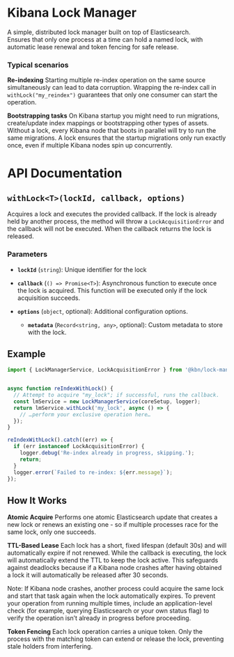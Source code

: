 # Kibana Lock Manager

A simple, distributed lock manager built on top of Elasticsearch.  
Ensures that only one process at a time can hold a named lock, with automatic lease renewal and token fencing for safe release.

### Typical scenarios

**Re-indexing**
Starting multiple re-index operation on the same source simultaneously can lead to data corruption. Wrapping the re-index call in `withLock("my_reindex")` guarantees that only one consumer can start the operation.

**Bootstrapping tasks**
On Kibana startup you might need to run migrations, create/update index mappings or bootstrapping other types of assets. Without a lock, every Kibana node that boots in parallel will try to run the same migrations. A lock ensures that the startup migrations only run exactly once, even if multiple Kibana nodes spin up concurrently.
  
# API Documentation

## `withLock<T>(lockId, callback, options)`

Acquires a lock and executes the provided callback. If the lock is already held by another process, the method will throw a `LockAcquisitionError` and the callback will not be executed. When the callback returns the lock is released.

### Parameters

- **`lockId`** (`string`): Unique identifier for the lock

- **`callback`** (`() => Promise<T>`): Asynchronous function to execute once the lock is acquired. This function will be executed only if the lock acquisition succeeds.

- **`options`** (`object`, optional): Additional configuration options.
  - **`metadata`** (`Record<string, any>`, optional): Custom metadata to store with the lock. 

## Example

```ts
import { LockManagerService, LockAcquisitionError } from '@kbn/lock-manager';


async function reIndexWithLock() {
  // Attempt to acquire "my_lock"; if successful, runs the callback.
  const lmService = new LockManagerService(coreSetup, logger);
  return lmService.withLock('my_lock', async () => {
    // …perform your exclusive operation here…
  });
}

reIndexWithLock().catch((err) => {
  if (err instanceof LockAcquisitionError) {
    logger.debug('Re-index already in progress, skipping.');
    return;
  }
  logger.error(`Failed to re-index: ${err.message}`);
});
```

## How It Works
**Atomic Acquire**
Performs one atomic Elasticsearch update that creates a new lock or renews an existing one - so if multiple processes race for the same lock, only one succeeds.

**TTL-Based Lease**
Each lock has a short, fixed lifespan (default 30s) and will automatically expire if not renewed. While the callback is executing, the lock will automatically extend the TTL to keep the lock active. This safeguards against deadlocks because if a Kibana node crashes after having obtained a lock it will automatically be released after 30 seconds.

Note: If Kibana node crashes, another process could acquire the same lock and start that task again when the lock automatically expires. To prevent your operation from running multiple times, include an application-level check (for example, querying Elasticsearch or your own status flag) to verify the operation isn’t already in progress before proceeding.

**Token Fencing**
Each lock operation carries a unique token. Only the process with the matching token can extend or release the lock, preventing stale holders from interfering.
